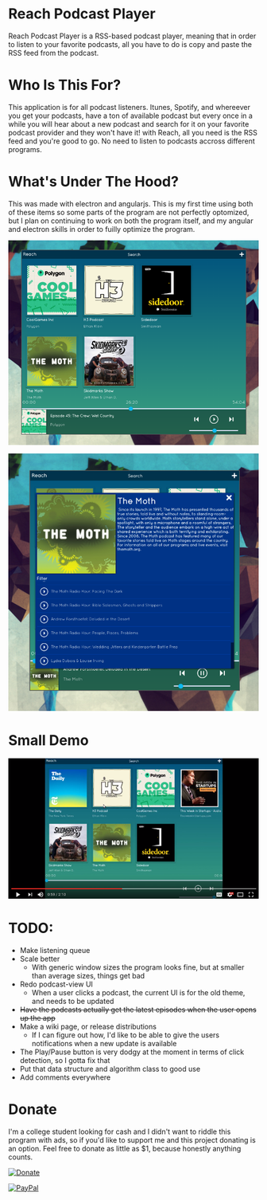 # Reach Podcast Player


Reach Podcast Player is a RSS-based podcast player, meaning that in order to listen to your favorite podcasts, all you have to do is copy and paste the RSS feed from the podcast.


# Who Is This For?

This application is for all podcast listeners. Itunes, Spotify, and whereever you get your podcasts, have a ton of available podcast but every once in a while you will hear about a new podcast and search for it on your favorite podcast provider and they won't have it! with Reach, all you need is the RSS feed and you're good to go. No need to listen to podcasts accross different programs.


# What's Under The Hood?

This was made with electron and angularjs. This is my first time using both of these items so some parts of the program are not perfectly optomized, but I plan on continuing to work on both the program itself, and my angular and electron skills in order to fuilly optimize the program.


![Main Window](/github-images/main-window.png)

![Podcast View](/github-images/podcast-view.png)



# Small Demo
[![Video](/github-images/video-preview.png)](https://www.youtube.com/watch?v=X1V-xz1itjA&t "Video Title")



# TODO:
* Make listening queue
* Scale better
  * With generic window sizes the program looks fine, but at smaller than average sizes, things get bad
* Redo podcast-view UI
  * When a user clicks a podcast, the current UI is for the old theme, and needs to be updated
* ~~Have the podcasts actually get the latest episodes when the user opens up the app~~
* Make a wiki page, or release distributions
  * If I can figure out how, I'd like to be able to give the users notifications when a new update is available
* The Play/Pause button is very dodgy at the moment in terms of click detection, so I gotta fix that
* Put that data structure and algorithm class to good use
* Add comments everywhere
 




# Donate

I'm a college student looking for cash and I didn't want to riddle this program with ads, so if you'd like to support me and this project donating is an option. Feel free to donate as little as $1, because honestly anything counts.

[![Donate](https://www.paypalobjects.com/en_US/i/btn/btn_donateCC_LG.gif)](https://www.paypal.com/cgi-bin/webscr?cmd=_s-xclick&hosted_button_id=KQZ6VEAGUQRGW)

[![PayPal](https://www.paypalobjects.com/en_US/i/scr/pixel.gif)](https://www.paypal.com/cgi-bin/webscr?cmd=_s-xclick&hosted_button_id=KQZ6VEAGUQRGW)

